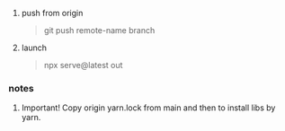 1. push from origin

   > git push remote-name branch

2. launch
   > npx serve@latest out

### notes

1. Important! Copy origin yarn.lock from main and then to install libs by yarn.

###
